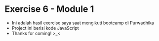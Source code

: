 # Exercise 6 - Module 1

- Ini adalah hasil exercise saya saat mengikuti bootcamp di Purwadhika
- Project ini berisi kode JavaScript
- Thanks for coming! >\_<
